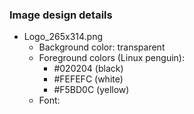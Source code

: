 ### Image design details
- Logo_265x314.png
  - Background color: transparent
  - Foreground colors (Linux penguin):
    - #020204 (black)
    - #FEFEFC (white)
    - #F5BD0C (yellow)
  - Font:
